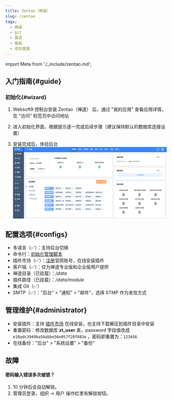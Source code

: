 ```yaml
---
title: Zentao（禅道）
slug: /zentao
tags:
  - 禅道
  - git
  - 需求
  - 看板
  - 项目管理
---
```


import Meta from './_include/zentao.md';

<Meta name="meta" />

## 入门指南{#guide}

### 初始化{#wizard}

1. Websoft9 控制台安装 Zentao（禅道） 后，通过 "我的应用" 查看应用详情，在 "访问" 标签页中访问地址 

2. 进入初始化界面，根据提示逐一完成后续步骤（建议保持默认的数据库连接设置）

3. 安装完成后，体验后台 
   ![](./assets/zentao-backend-websoft9.png)

## 配置选项{#configs}

- 多语言（✅）：支持后台切换
- 命令行：[初始化管理脚本](https://www.zentao.net/book/zentaopmshelp/35.html)
- 插件市场（✅）：[注册](https://www.zentao.net/user-register.html)官网账号，在线安装插件
- 客户端（✅）：仅为禅道专业版和企业版用户提供
- 禅道目录（已挂载）：*/data*
- 插件路径（已挂载）：*/data/module*
- 集成 Git（✅）
- SMTP（✅）："后台" > "通知" > "邮件"，选择 STMP 作为发信方式


## 管理维护{#administrator}

- 安装插件：支持 [插件市场](https://www.zentao.net/extension-browse.html) 在线安装，也支持下载解压到插件目录中安装
- 重置密码：修改数据库 **zt_user** 表，password 字段值改成 `e10adc3949ba59abbe56e057f20f883e` ，密码即重置为：`123456`
- 在线备份："后台" > "系统设置" > "备份"

## 故障

#### 密码输入错误多次被锁？

1. 10 分钟后会自动解锁。
2. 管理员登录，组织 → 用户 操作栏里有解锁按钮。